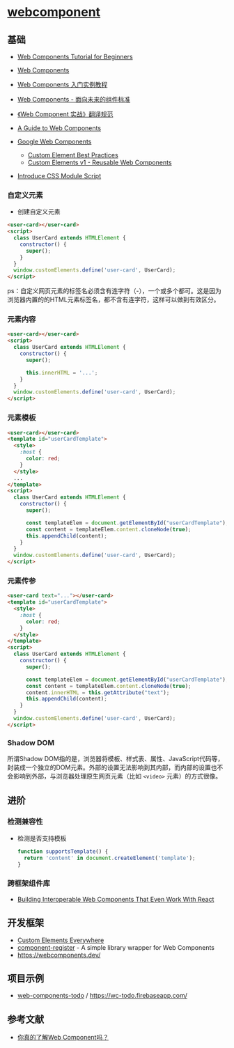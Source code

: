 # [webcomponent](https://developer.mozilla.org/en-US/docs/Web/Web_Components)

## 基础

- [Web Components Tutorial for Beginners](https://www.robinwieruch.de/web-components-tutorial/)
- [Web Components](http://javascript.ruanyifeng.com/htmlapi/webcomponents.html)
- [Web Components 入门实例教程](https://www.ruanyifeng.com/blog/2019/08/web_components.html)
- [Web Components - 面向未来的组件标准](http://fex.baidu.com/blog/2014/05/web-components-future-oriented/)
- [《Web Component 实战》翻译规范](https://zhuanlan.zhihu.com/p/20312275)
- [A Guide to Web Components](https://css-tricks.com/modular-future-web-components/)
- [Google Web Components](https://developers.google.com/web/fundamentals/web-components)

    - [Custom Element Best Practices](https://developers.google.com/web/fundamentals/web-components/best-practices#aim-to-keep-primitive-data-attributes-and-properties-in-sync,-reflecting-from-property-to-attribute,-and-vice-versa.)
    - [Custom Elements v1 - Reusable Web Components](https://web.dev/custom-elements-v1/)

- [Introduce CSS Module Script](https://github.com/whatwg/html/pull/4898/)

### 自定义元素

- 创建自定义元素

```html
<user-card></user-card>
<script>
  class UserCard extends HTMLElement {
    constructor() {
      super();
    }
  }
  window.customElements.define('user-card', UserCard);
</script>
```

ps：自定义网页元素的标签名必须含有连字符（-），一个或多个都可。这是因为浏览器内置的的HTML元素标签名，都不含有连字符，这样可以做到有效区分。

### 元素内容

```html
<user-card></user-card>
<script>
  class UserCard extends HTMLElement {
    constructor() {
      super();

      this.innerHTML = '...';
    }
  }
  window.customElements.define('user-card', UserCard);
</script>
```

### 元素模板

```html
<user-card></user-card>
<template id="userCardTemplate">
  <style>
    :host {
      color: red;
    }
  </style>
  ...
</template>
<script>
  class UserCard extends HTMLElement {
    constructor() {
      super();

      const templateElem = document.getElementById("userCardTemplate");
      const content = templateElem.content.cloneNode(true);
      this.appendChild(content);
    }
  }
  window.customElements.define('user-card', UserCard);
</script>
```

### 元素传参

```html
<user-card text="..."></user-card>
<template id="userCardTemplate">
  <style>
    :host {
      color: red;
    }
  </style>
</template>
<script>
  class UserCard extends HTMLElement {
    constructor() {
      super();

      const templateElem = document.getElementById("userCardTemplate");
      const content = templateElem.content.cloneNode(true);
      content.innerHTML = this.getAttribute("text");
      this.appendChild(content);
    }
  }
  window.customElements.define('user-card', UserCard);
</script>
```

### Shadow DOM

所谓Shadow DOM指的是，浏览器将模板、样式表、属性、JavaScript代码等，封装成一个独立的DOM元素。外部的设置无法影响到其内部，而内部的设置也不会影响到外部，与浏览器处理原生网页元素（比如 `<video>` 元素）的方式很像。

## 进阶

### 检测兼容性

- 检测是否支持模板 

    ```js
    function supportsTemplate() {
      return 'content' in document.createElement('template');
    }
    ```

### 跨框架组件库

- [Building Interoperable Web Components That Even Work With React](https://css-tricks.com/building-interoperable-web-components-react/)


## 开发框架

- [Custom Elements Everywhere](https://custom-elements-everywhere.com/)
- [component-register](https://github.com/ryansolid/component-register) - A simple library wrapper for Web Components
- https://webcomponents.dev/

## 项目示例

- [web-components-todo](https://github.com/shprink/web-components-todo) / https://wc-todo.firebaseapp.com/

## 参考文献

- [你真的了解Web Component吗？](https://juejin.cn/post/7010580819895844878#heading-1)
